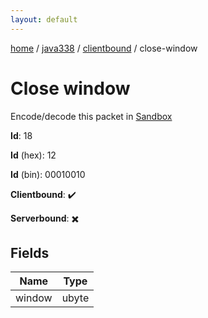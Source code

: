 ```yaml
---
layout: default
---
```


[home](/)  /  [java338](/protocol/java338)  /  [clientbound](/protocol/java338/clientbound)  /  close-window

# Close window

Encode/decode this packet in [Sandbox](../../../sandbox/java338#Clientbound.CloseWindow)

**Id**: 18

**Id** (hex): 12

**Id** (bin): 00010010

**Clientbound**: ✔️

**Serverbound**: ✖️

## Fields

Name | Type
---|---
window | ubyte

